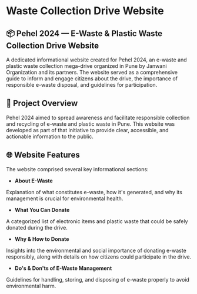 # Waste Collection Drive Website
## 📦 Pehel 2024 — E-Waste & Plastic Waste Collection Drive Website
A dedicated informational website created for Pehel 2024, an e-waste and plastic waste collection mega-drive organized in Pune by Janwani Organization and its partners. The website served as a comprehensive guide to inform and engage citizens about the drive, the importance of responsible e-waste disposal, and guidelines for participation.

## 📌 Project Overview
Pehel 2024 aimed to spread awareness and facilitate responsible collection and recycling of e-waste and plastic waste in Pune. This website was developed as part of that initiative to provide clear, accessible, and actionable information to the public.

## 🌐 Website Features
The website comprised several key informational sections:

- **About E-Waste**

Explanation of what constitutes e-waste, how it's generated, and why its management is crucial for environmental health.

- **What You Can Donate**

A categorized list of electronic items and plastic waste that could be safely donated during the drive.

- **Why & How to Donate**

Insights into the environmental and social importance of donating e-waste responsibly, along with details on how citizens could participate in the drive.

- **Do's & Don'ts of E-Waste Management**

Guidelines for handling, storing, and disposing of e-waste properly to avoid environmental harm.
